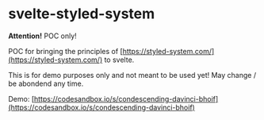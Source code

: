 # svelte-styled-system

**Attention!** POC only!

POC for bringing the principles of [https://styled-system.com/](https://styled-system.com/) to svelte.

This is for demo purposes only and not meant to be used yet!
May change / be abondend any time.

Demo: [https://codesandbox.io/s/condescending-davinci-bhoif](https://codesandbox.io/s/condescending-davinci-bhoif)
